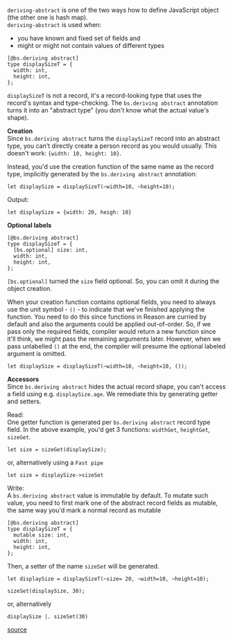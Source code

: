 `deriving-abstract` is one of the two ways how to define JavaScript object (the
other one is hash map).  
`deriving-abstract` is used when:

- you have known and fixed set of fields and
- might or might not contain values of different types

```reason
[@bs.deriving abstract]
type displaySizeT = {
  width: int,
  height: int,
};
```

`displaySizeT` is not a record, it's a record-looking type that uses the
record's syntax and type-checking. The `bs.deriving abstract` annotation turns
it into an "abstract type" (you don't know what the actual value's shape).

**Creation**  
Since `bs.deriving abstract` turns the `displaySizeT` record into an abstract
type, you can't directly create a person record as you would usually. This
doesn't work: `{width: 10, height: 10}`.

Instead, you'd use the creation function of the same name as the record type,
implicitly generated by the `bs.deriving abstract` annotation:

```reason
let displaySize = displaySizeT(~width=10, ~height=10);
```

Output:

```reason
let displaySize = {width: 20, heigh: 10}
```

**Optional labels**

```reason
[@bs.deriving abstract]
type displaySizeT = {
  [bs.optional] size: int,
  width: int,
  height: int,
};
```

`[bs.optional]` turned the `size` field optional. So, you can omit it during the
object creation.

When your creation function contains optional fields, you need to always use the
unit symbol - `()` - to indicate that we've finished applying the function. You
need to do this since functions in Reason are curried by default and also the
arguments could be applied out-of-order. So, if we pass only the required
fields, compiler would return a new function since it'll think, we might pass
the remaining arguments later. However, when we pass unlabelled `()` at the end,
the compiler will presume the optional labeled argument is omitted.

```reason
let displaySize = displaySizeT(~width=10, ~height=10, ());
```

**Accessors**  
Since `bs.deriving abstract` hides the actual record shape, you can't access a
field using e.g. `displaySize.age`. We remediate this by generating getter and
setters.

Read:  
One getter function is generated per `bs.deriving abstract` record type field.
In the above example, you'd get 3 functions: `widthGet`, `heightGet`, `sizeGet`.

```reason
let size = sizeGet(displaySize);
```

or, alternatively using a `Fast pipe`

```reason
let size = displaySize->sizeSet
```

Write:  
A `bs.deriving abstract` value is immutable by default. To mutate such value,
you need to first mark one of the abstract record fields as mutable, the same
way you'd mark a normal record as mutable

```reason
[@bs.deriving abstract]
type displaySizeT = {
  mutable size: int,
  width: int,
  height: int,
};
```

Then, a setter of the name `sizeSet` will be generated.

```reason
let displaySize = displaySizeT(~size= 20, ~width=10, ~height=10);

sizeSet(displaySize, 30);
```

or, alternatively

```reason
displaySize |. sizeSet(30)
```

[source](https://bucklescript.github.io/docs/en/object)
